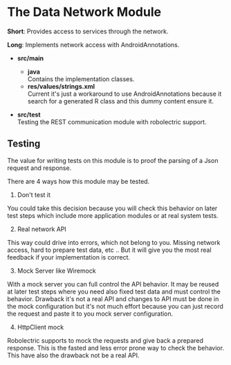 # The Data Network Module

**Short**: Provides access to services through the network.

**Long**: Implements network access with AndroidAnnotations.

* **src/main**
    * **java** <br>
        Contains the implementation classes.
    * **res/values/strings.xml** <br>
        Current it's just a workaround to use AndroidAnnotations because it search for
        a generated R class and this dummy content ensure it.

* **src/test** <br>
    Testing the REST communication module with robolectric support.

## Testing

The value for writing tests on this module is to proof the parsing of a Json request and response.

There are 4 ways how this module may be tested.

1. Don't test it

You could take this decision because you will check this behavior on later test steps
which include more application modules or at real system tests.

2. Real network API

This way could drive into errors, which not belong to you. Missing network access, hard to prepare
test data, etc .. But it will give you the most real feedback if your implementation is correct.

3. Mock Server like Wiremock

With a mock server you can full control the API behavior. It may be reused at later test
steps where you need also fixed test data and must control the behavior. Drawback it's not a real
API and changes to API must be done in the mock configuration but it's not much effort because you
can just record the request and paste it to you mock server configuration.

4. HttpClient mock

Robolectric supports to mock the requests and give back a prepared response. This is the fasted
and less error prone way to check the behavior. This have also the drawback not be a real API.